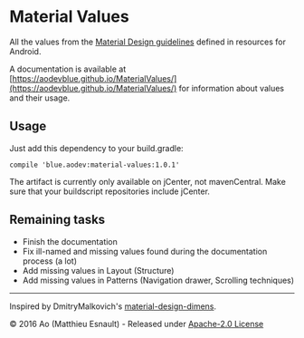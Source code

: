 Material Values
===============

All the values from the [Material Design guidelines](https://material.google.com) defined in resources for Android.

A documentation is available at [https://aodevblue.github.io/MaterialValues/](https://aodevblue.github.io/MaterialValues/) for information about values and their usage.


Usage
-----

Just add this dependency to your build.gradle:
```
compile 'blue.aodev:material-values:1.0.1'
```

The artifact is currently only available on jCenter, not mavenCentral.
Make sure that your buildscript repositories include jCenter.


Remaining tasks
---------------

- Finish the documentation
- Fix ill-named and missing values found during the documentation process (a lot)
- Add missing values in Layout (Structure)
- Add missing values in Patterns (Navigation drawer, Scrolling techniques)


-----

Inspired by DmitryMalkovich's [material-design-dimens](https://github.com/DmitryMalkovich/material-design-dimens).

© 2016 Ao (Matthieu Esnault) - Released under [Apache-2.0 License](https://raw.githubusercontent.com/AoDevBlue/MaterialValues/master/LICENSE)

